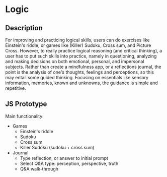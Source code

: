 # Logic

## Description
For improving and practicing logical skills, users can do exercises like Einstein's riddle, or games like (Killer) Sudoku, Cross sum, and Picture Cross. However, to really practice logical reasoning (and critical thinking), a user has to put such skills into practice, namely in questioning, analyzing and making decisions on both emotional, personal, and impersonal subjects. Rather than create a mindfulness app, or a reflections journal, the point is the analysis of one's thoughts, feelings and perceptions, so this may entail some guided thinking. Focusing on essentials like sensory information, memories, known and unknowns, the guidance is simple and repetitive.

## JS Prototype
Main functionality:
- Games
  - Einstein's riddle
  - Sudoku
  - Cross sum
  - Killer Sudoku (sudoku + cross sum)
- Journal
  - Type reflection, or answer to initial prompt
  - Select Q&A type: perception, perspective, truth
  - Q&A walk-through